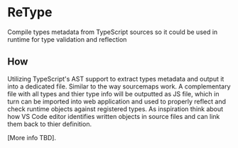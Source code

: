 # ReType
Compile types metadata from TypeScript sources so it could be used in runtime for type validation and reflection

## How
Utilizing TypeScript's AST support to extract types metadata and output it into a dedicated file. Similar to the way sourcemaps work. A complementary file with all types and thier type info will be outputted as JS file, which in turn can be imported into web application and used to properly reflect and check runtime objects against registered types.
As inspiration think about how VS Code editor identifies written objects in source files and can link them back to thier definition.
  
  
[More info TBD].

